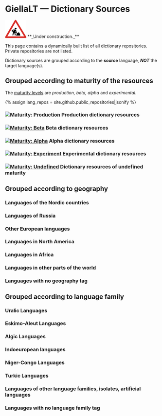 # GiellaLT — Dictionary Sources

<img src="images/under-construction-symbol-icon.svg" alt="Under construction icon" height="60">
**_Under construction._**

This page contains a dynamically built list of all dictionary repositories. Private repositories are not listed.

Dictionary sources are grouped according to the **source** language, **_NOT_** the target language(s).

## Grouped according to maturity of the resources

The [maturity levels](MaturityClassification.md) are _production, beta, alpha_ and _experimental_.

{% assign lang_repos = site.github.public_repositories|jsonify %}

### [![Maturity: Production](https://img.shields.io/badge/Maturity-Production-brightgreen.svg)](MaturityClassification.html) Production dictionary resources

<div id="prod_languges" ></div>

### [![Maturity: Beta](https://img.shields.io/badge/Maturity-Beta-yellow.svg)](MaturityClassification.html) Beta dictionary resources

<div id="beta_languges" ></div>

### [![Maturity: Alpha](https://img.shields.io/badge/Maturity-Alpha-red.svg)](MaturityClassification.html) Alpha dictionary resources

<div id="alpha_languges" ></div>

### [![Maturity: Experiment](https://img.shields.io/badge/Maturity-Experiment-black.svg)](MaturityClassification.html) Experimental dictionary resources

<div id="exper_languges" ></div>

### [![Maturity: Undefined](https://img.shields.io/badge/Maturity-Undefined-lightgrey.svg)](MaturityClassification.html) Dictionary resources of undefined maturity

<div id="undef_languges" class="twocolumn" ></div>

## Grouped according to geography

### Languages of the Nordic countries

<div id="geo_nordic" class="twocolumn" ></div>

### Languages of Russia

<div id="geo_russia" class="twocolumn" ></div>

### Other European languages

<div id="geo_europe" class="twocolumn" ></div>

### Languages in North America

<div id="geo_northamerica" class="twocolumn" ></div>

### Languages in Africa

<div id="geo_africa" class="twocolumn" ></div>

### Languages in other parts of the world

<div id="geo_other" class="twocolumn" ></div>

### Languages with no geography tag

<div id="geo_undef" class="twocolumn" ></div>

## Grouped according to language family

### Uralic Languages

<div id="fam_uralic" class="twocolumn" ></div>

### Eskimo-Aleut Languages

<div id="fam_eskimo_aleut" class="twocolumn" ></div>

### Algic Languages

<div id="fam_algic" class="twocolumn" ></div>

### Indoeuropean languages

<div id="fam_indoeuropean" class="twocolumn" ></div>

### Niger-Congo Languages

<div id="fam_nigercongo" class="twocolumn" ></div>

### Turkic Languages

<div id="fam_turkic" class="twocolumn" ></div>

### Languages of other language families, isolates, artificial languages

<div id="fam_other" class="twocolumn" ></div>

### Languages with no language family tag

<div id="fam_undef" class="twocolumn" ></div>

<!-- Scripts to fill the divs above with data: -->

<!-- Scripts for maturity classes: -->
<script src="/assets/js/langtable.js"></script>
<script>
const domProdLangs = document.querySelector('#prod_languges');
domProdLangs.appendChild(addDictRepoTable({{lang_repos}}, 'dict-', ['maturity-prod']))
</script>

<script>
const domBetaLangs = document.querySelector('#beta_languges');
domBetaLangs.appendChild(addDictRepoTable({{lang_repos}}, 'dict-', ['maturity-beta']))
</script>

<script>
const domAlphaLangs = document.querySelector('#alpha_languges');
domAlphaLangs.appendChild(addDictRepoTable({{lang_repos}}, 'dict-', ['maturity-alpha']))
</script>

<script>
const domExperLangs = document.querySelector('#exper_languges');
domExperLangs.appendChild(addDictRepoTable({{lang_repos}}, 'dict-', ['maturity-exper']))
</script>

<script>
const domUndefLangs = document.querySelector('#undef_languges');
domUndefLangs.appendChild(addNegUnorderedDictList({{lang_repos}}, 'dict-', ['maturity-exper', 'maturity-beta', 'maturity-alpha', 'maturity-prod']))
</script>

<!-- Scripts for Geographic areas: -->
<script>
const domNordLangs = document.querySelector('#geo_nordic');
domNordLangs.appendChild(addUnorderedDictList({{lang_repos}}, 'dict-', ['geo-nordic']))
</script>

<script>
const domEuroLangs = document.querySelector('#geo_europe');
domEuroLangs.appendChild(addUnorderedDictList({{lang_repos}}, 'dict-', ['geo-europe']))
</script>

<script>
const domRussLangs = document.querySelector('#geo_russia');
domRussLangs.appendChild(addUnorderedDictList({{lang_repos}}, 'dict-', ['geo-russia']))
</script>

<script>
const domNorALangs = document.querySelector('#geo_northamerica');
domNorALangs.appendChild(addUnorderedDictList({{lang_repos}}, 'dict-', ['geo-northamerica']))
</script>

<script>
const domAfricaLangs = document.querySelector('#geo_africa');
domAfricaLangs.appendChild(addUnorderedDictList({{lang_repos}}, 'dict-', ['geo-africa']))
</script>

<script>
const domOthrLangs = document.querySelector('#geo_other');
domOthrLangs.appendChild(addNegUnorderedDictList({{lang_repos}}, 'dict-', ['geo-nordic', 'geo-europe', 'geo-russia', 'geo-northamerica', 'geo-africa']))
</script>

<script>
const domUndefLangs = document.querySelector('#geo_undef');
domUndefLangs.appendChild(addNegUnorderedDictList({{lang_repos}}, 'dict-', ['geo-]))
</script>

<!-- Scripts for language families: -->
<script>
const domUralicLangs = document.querySelector('#fam_uralic');
domUralicLangs.appendChild(addUnorderedDictList({{lang_repos}}, 'dict-', ['langfam-uralic']))
</script>

<script>
const domIndEurLangs = document.querySelector('#fam_indoeuropean');
domIndEurLangs.appendChild(addUnorderedDictList({{lang_repos}}, 'dict-', ['langfam-indoeuropean']))
</script>

<script>
const domAlgicLangs = document.querySelector('#fam_algic');
domAlgicLangs.appendChild(addUnorderedDictList({{lang_repos}}, 'dict-', ['langfam-algic']))
</script>

<script>
const domEskAleutLangs = document.querySelector('#fam_eskimo_aleut');
domEskAleutLangs.appendChild(addUnorderedDictList({{lang_repos}}, 'dict-', ['langfam-eskimo-aleut']))
</script>

<script>
const domTurkicLangs = document.querySelector('#fam_turkic');
domTurkicLangs.appendChild(addUnorderedDictList({{lang_repos}}, 'dict-', ['langfam-turkic']))
</script>

<script>
const domNigerCongoLangs = document.querySelector('#fam_nigercongo');
domNigerCongoLangs.appendChild(addUnorderedDictList({{lang_repos}}, 'dict-', ['langfam-niger-congo']))
</script>

<script>
const domOthrFamLangs = document.querySelector('#fam_other');
domOthrFamLangs.appendChild(addNegUnorderedDictList({{lang_repos}}, 'dict-', ['langfam-uralic', 'langfam-indoeuropean', 'langfam-algic', 'langfam-eskimo-aleut', 'langfam-turkic', 'langfam-niger-congo']))
</script>

<script>
const domUndefFamLangs = document.querySelector('#fam_undef');
domUndefFamLangs.appendChild(addNegUnorderedDictList({{lang_repos}}, 'dict-', ['langfam-']))
</script>
